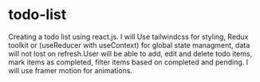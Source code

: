 # todo-list
Creating a todo list using react.js. I will Use tailwindcss for styling, Redux toolkit or (useReducer with useContext) for global state managment, data will not lost on refresh.User will be able to add, edit and delete todo items, mark items as completed, filter items based on completed and pending. I will use framer motion for animations.
